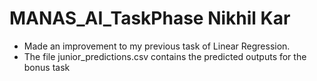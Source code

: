 # MANAS_AI_TaskPhase Nikhil Kar
- Made an improvement to my previous task of Linear Regression.
- The file junior_predictions.csv contains the predicted outputs for the bonus task
